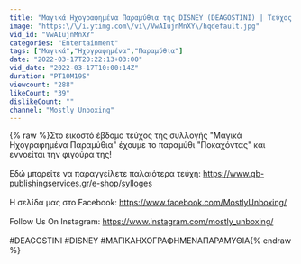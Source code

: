 ```yaml
---
title: "Μαγικά Ηχογραφημένα Παραμύθια της DISNEY (DEAGOSTINI) | Τεύχος 27 | ΠΟΚΑΧΟΝΤΑΣ"
image: "https:\/\/i.ytimg.com\/vi\/VwAIujnMnXY\/hqdefault.jpg"
vid_id: "VwAIujnMnXY"
categories: "Entertainment"
tags: ["Μαγικά","Ηχογραφημένα","Παραμύθια"]
date: "2022-03-17T20:22:13+03:00"
vid_date: "2022-03-17T10:00:14Z"
duration: "PT10M19S"
viewcount: "288"
likeCount: "39"
dislikeCount: ""
channel: "Mostly Unboxing"
---
```

{% raw %}Στο εικοστό έβδομο τεύχος της συλλογής &quot;Μαγικά Ηχογραφημένα Παραμύθια&quot; έχουμε το παραμύθι &quot;Ποκαχόντας&quot; και εννοείται την φιγούρα της!<br /><br />Εδώ μπορείτε να παραγγείλετε παλαιότερα τεύχη: <a rel="nofollow" target="blank" href="https://www.gb-publishingservices.gr/e-shop/sylloges">https://www.gb-publishingservices.gr/e-shop/sylloges</a><br /><br />Η σελίδα μας στο Facebook: <a rel="nofollow" target="blank" href="https://www.facebook.com/MostlyUnboxing/">https://www.facebook.com/MostlyUnboxing/</a><br /><br />Follow Us On Instagram: <a rel="nofollow" target="blank" href="https://www.instagram.com/mostly_unboxing/">https://www.instagram.com/mostly_unboxing/</a><br /><br />#DEAGOSTINI #DISNEY #ΜΑΓΙΚΑΗΧΟΓΡΑΦΗΜΕΝΑΠΑΡΑΜΥΘΙΑ{% endraw %}
